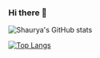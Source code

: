 ### Hi there 👋

<!--
**Shaurya0108/Shaurya0108** is a ✨ _special_ ✨ repository because its `README.md` (this file) appears on your GitHub profile.

Here are some ideas to get you started:

- 🔭 I’m currently working on ...
- 🌱 I’m currently learning ...
- 👯 I’m looking to collaborate on ...
- 🤔 I’m looking for help with ...
- 💬 Ask me about ...
- 📫 How to reach me: ...
- 😄 Pronouns: ...
- ⚡ Fun fact: ...
-->

![Shaurya's GitHub stats](https://github-readme-stats.vercel.app/api?username=shaurya0108&show_icons=true&theme=transparent)


[![Top Langs](https://github-readme-stats.vercel.app/api/top-langs/?username=shaurya0108&layout=donut)](https://github.com/anuraghazra/github-readme-stats)

